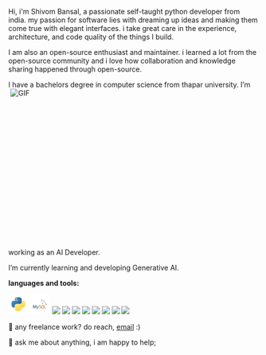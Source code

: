 Hi, i'm Shivom Bansal, a passionate self-taught python developer from india. my passion for software lies with dreaming up ideas and making them come true with elegant interfaces. i take great care in the experience, architecture, and code quality of the things I build.

I am also an open-source enthusiast and maintainer. i learned a lot from the open-source community and i love how collaboration and knowledge sharing happened through open-source.

I have a bachelors degree in computer science from thapar university.
  <img align="right" alt="GIF" src="https://github.com/abhisheknaiidu/abhisheknaiidu/blob/master/code.gif?raw=true" width="500" height="320" />
I’m working as an AI Developer.

I’m currently learning and developing Generative AI.

**languages and tools:**  

<code><img height="40" src="https://raw.githubusercontent.com/github/explore/80688e429a7d4ef2fca1e82350fe8e3517d3494d/topics/python/python.png"></code>
<code><img height="40" src="https://raw.githubusercontent.com/github/explore/80688e429a7d4ef2fca1e82350fe8e3517d3494d/topics/mysql/mysql.png"></code>
<code><img height="40" src="https://w7.pngwing.com/pngs/159/366/png-transparent-django-python-computer-icons-logo-python-text-label-rectangle-thumbnail.png"></code>
<code><img height="40" src="https://upload.wikimedia.org/wikipedia/commons/thumb/3/31/NumPy_logo_2020.svg/1200px-NumPy_logo_2020.svg.png"></code>
<code><img height="40" src="https://download.logo.wine/logo/Adobe_XD/Adobe_XD-Logo.wine.png"></code>
<code><img height="40" src="https://upload.wikimedia.org/wikipedia/commons/a/ab/TensorFlow_logo.svg"></code>
<code><img height="40" src="https://w7.pngwing.com/pngs/571/118/png-transparent-keras-logo-thumbnail.png"></code>
<code><img height="40" src="https://allvectorlogo.com/img/2017/07/openai-logo.png"></code>
<code><img height="40" src="https://miro.medium.com/v2/resize:fit:691/1*VSQ0XEywxSgZBwW05GsZtw.png"></code>
<code><img height="40" src="https://w7.pngwing.com/pngs/945/491/png-transparent-power-bi-business-intelligence-microsoft-dynamics-data-visualization-microsoft-angle-text-rectangle-thumbnail.png"></code>


💼 any freelance work? do reach, [email](mailto:shivombansal21@outlook.com) :)

💬 ask me about anything, i am happy to help;

<!---
shivombansal/shivombansal is a ✨ special ✨ repository because its `README.md` (this file) appears on your GitHub profile.
You can click the Preview link to take a look at your changes.
--->
